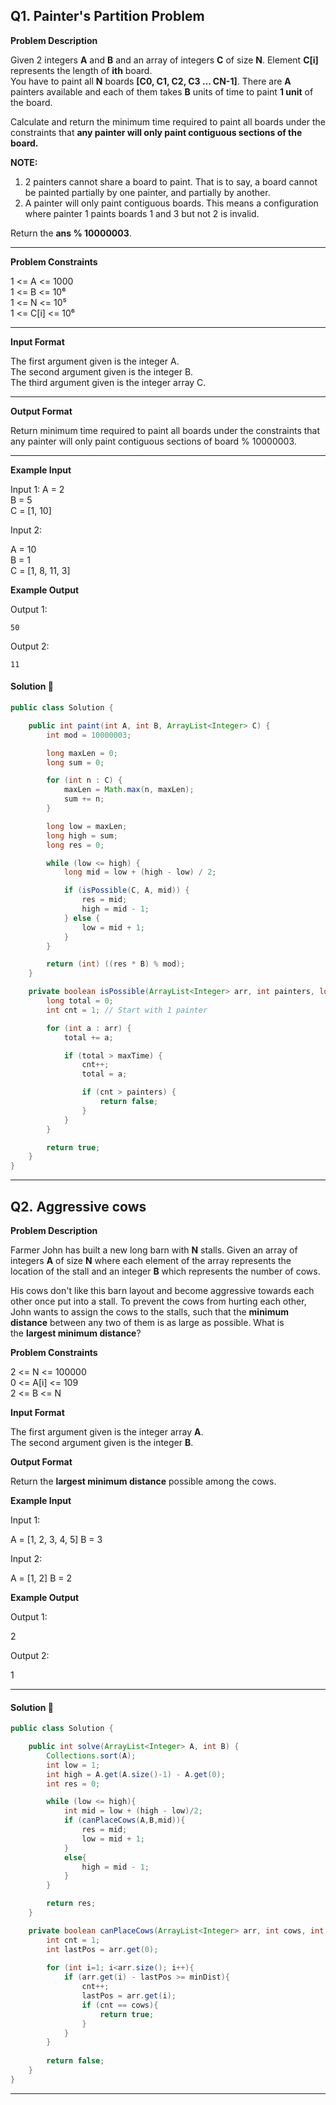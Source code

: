 ## Q1. Painter's Partition Problem
**Problem Description**

Given 2 integers **A** and **B** and an array of integers **C** of size **N**. Element **C[i]** represents the length of **ith** board.  
You have to paint all **N** boards **[C0, C1, C2, C3 … CN-1]**. There are **A** painters available and each of them takes **B** units of time to paint **1 unit** of the board.

Calculate and return the minimum time required to paint all boards under the constraints that **any painter will only paint contiguous sections of the board.**

**NOTE:**  
1. 2 painters cannot share a board to paint. That is to say, a board cannot be painted partially by one painter, and partially by another.  
2. A painter will only paint contiguous boards. This means a configuration where painter 1 paints boards 1 and 3 but not 2 is invalid.  

Return the **ans % 10000003**.

---

**Problem Constraints**

1 <= A <= 1000  
1 <= B <= 10⁶  
1 <= N <= 10⁵  
1 <= C[i] <= 10⁶

---

**Input Format**

The first argument given is the integer A.  
The second argument given is the integer B.  
The third argument given is the integer array C.

---

**Output Format**

Return minimum time required to paint all boards under the constraints that any painter will only paint contiguous sections of board % 10000003.

---

**Example Input**

Input 1:
A = 2  
B = 5  
C = [1, 10]

Input 2:

A = 10  
B = 1  
C = [1, 8, 11, 3]

**Example Output**

Output 1:
```
50
```

Output 2:
```
11
```
#### Solution 🙂

```java
public class Solution {

    public int paint(int A, int B, ArrayList<Integer> C) {
        int mod = 10000003;

        long maxLen = 0;
        long sum = 0;

        for (int n : C) {
            maxLen = Math.max(n, maxLen);
            sum += n;
        }

        long low = maxLen;
        long high = sum;
        long res = 0;

        while (low <= high) {
            long mid = low + (high - low) / 2;

            if (isPossible(C, A, mid)) {
                res = mid;
                high = mid - 1;
            } else {
                low = mid + 1;
            }
        }

        return (int) ((res * B) % mod);
    }

    private boolean isPossible(ArrayList<Integer> arr, int painters, long maxTime) {
        long total = 0;
        int cnt = 1; // Start with 1 painter

        for (int a : arr) {
            total += a;

            if (total > maxTime) {
                cnt++;
                total = a;

                if (cnt > painters) {
                    return false;
                }
            }
        }

        return true;
    }
}
````

---

## Q2. Aggressive cows

**Problem Description**  

Farmer John has built a new long barn with **N** stalls. Given an array of integers **A** of size **N** where each element of the array represents the location of the stall and an integer **B** which represents the number of cows.

His cows don't like this barn layout and become aggressive towards each other once put into a stall. To prevent the cows from hurting each other, John wants to assign the cows to the stalls, such that the **minimum distance** between any two of them is as large as possible. What is the **largest minimum distance**?
  
**Problem Constraints**  

2 <= N <= 100000  
0 <= A[i] <= 109  
2 <= B <= N
  
**Input Format**  

The first argument given is the integer array **A**.  
The second argument given is the integer **B**.
  
**Output Format**  

Return the **largest minimum distance** possible among the cows.
  
**Example Input**  

Input 1:

A = [1, 2, 3, 4, 5]
B = 3

Input 2:

A = [1, 2]
B = 2
  
**Example Output**  

Output 1:

 2

Output 2:

 1

---

#### Solution 🙂

```java
public class Solution {

    public int solve(ArrayList<Integer> A, int B) {
        Collections.sort(A);
        int low = 1;
        int high = A.get(A.size()-1) - A.get(0);
        int res = 0;

        while (low <= high){
            int mid = low + (high - low)/2;
            if (canPlaceCows(A,B,mid)){
                res = mid;
                low = mid + 1;
            }
            else{
                high = mid - 1;
            }
        }

        return res;
    }

    private boolean canPlaceCows(ArrayList<Integer> arr, int cows, int minDist){
        int cnt = 1;
        int lastPos = arr.get(0);
        
        for (int i=1; i<arr.size(); i++){
            if (arr.get(i) - lastPos >= minDist){
                cnt++;
                lastPos = arr.get(i);
                if (cnt == cows){
                    return true;
                }
            }
        }
        
        return false;
    }
}
```

---

